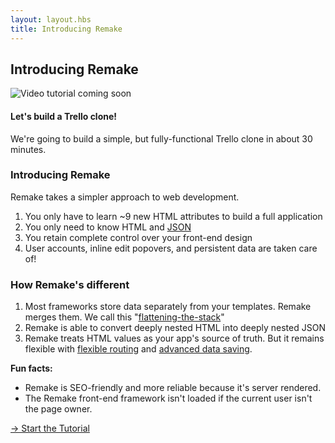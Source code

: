 ```yaml
---
layout: layout.hbs
title: Introducing Remake
---
```


## Introducing Remake

<img src="/static/images/video-coming-soon.png" alt="Video tutorial coming soon">

#### Let's build a Trello clone!

We're going to build a simple, but fully-functional Trello clone in about 30 minutes.

### Introducing Remake

Remake takes a simpler approach to web development.

1. You only have to learn ~9 new HTML attributes to build a full application
2. You only need to know HTML and [JSON](https://www.w3schools.com/whatis/whatis_json.asp)
3. You retain complete control over your front-end design
4. User accounts, inline edit popovers, and persistent data are taken care of!

### How Remake's different

1. Most frameworks store data separately from your templates. Remake merges them. We call this "[flattening-the-stack](/flattening-the-stack)"
2. Remake is able to convert deeply nested HTML into deeply nested JSON
3. Remake treats HTML values as your app's source of truth. But it remains flexible with [flexible routing](/routing) and [advanced data saving](/saving). 

**Fun facts:** 

* Remake is SEO-friendly and more reliable because it's server rendered. 
* The Remake front-end framework isn't loaded if the current user isn't the page owner.

<div class="spacer--8"></div>

<a class="slanted-link" href="/installing-and-setting-up-remake/"><span>&rarr; Start the Tutorial</span></a>


